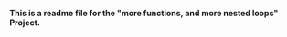 ******************************************This is a readme file for the "more functions, and more nested loops" Project.******************************************
